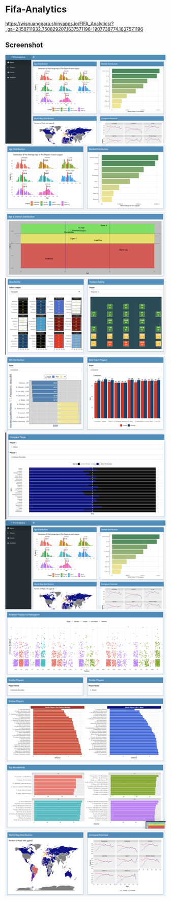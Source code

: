 # Fifa-Analytics
https://wisnuanggara.shinyapps.io/FIFA_Analytics/?_ga=2.158711932.750829207.1637571196-1907738774.1637571196

## Screenshot
<img src="fa_main.png">
<img src="fa_ageDistri_market.png">
<img src="fa_agedistri.png">
<img src="fa_bestAbilty.png">
<img src="fa_bmi_bestTeam.png">
<img src="fa_compare_player.png">
<img src="fa_main.png">
<img src="fa_relation_pos.png">
<img src="fa_similar_player.png">
<img src="fa_wonderkid.png">
<img src="fa_worldMap.png">

